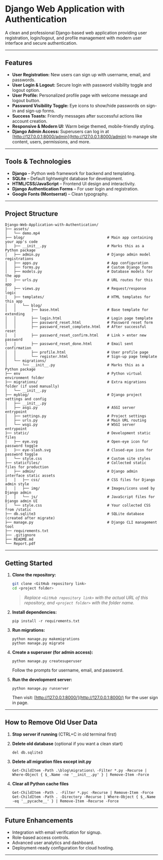 # Django Web Application with Authentication

A clean and professional Django-based web application providing user registration, login/logout, and profile management with modern user interface and secure authentication.

---

## Features

- **User Registration:** New users can sign up with username, email, and passwords.
- **User Login & Logout:** Secure login with password visibility toggle and logout option.
- **User Profile:** Personalized profile page with welcome message and logout button.
- **Password Visibility Toggle:** Eye icons to show/hide passwords on sign-in and sign-up forms.
- **Success Toasts:** Friendly messages after successful actions like account creation.
- **Responsive & Modern UI:** Warm beige themed, mobile-friendly styling.
- **Django Admin Access:** Superusers can log in at [http://127.0.0.1:8000/admin](http://127.0.0.1:8000/admin) to manage site content, users, permissions, and more.

---

## Tools & Technologies

- **Django** – Python web framework for backend and templating.
- **SQLite** – Default lightweight database for development.
- **HTML/CSS/JavaScript** – Frontend UI design and interactivity.
- **Django Authentication Forms** – For user login and registration.
- **Google Fonts (Montserrat)** – Clean typography.

---

## Project Structure

```
Django-Web-Application-with-Authentication/
├── assets/
│   └── demo.mp4
├── blog/                                      # Main app containing your app's code
│   ├── __init__.py                            # Marks this as a Python package
│   ├── admin.py                               # Django admin model registrations
│   ├── apps.py                                # App configuration
│   ├── forms.py                               # Custom Django forms
│   ├── models.py                              # Database models for the app
│   ├── urls.py                                # URL routes for this app
│   ├── views.py                               # Request/response logic
│   ├── templates/                             # HTML templates for this app
│   │   └── blog/
│   │       ├── base.html                      # Base template for extending
│   │       ├── login.html                     # Login page template
│   │       ├── password_reset.html            # Password reset form
│   │       ├── password_reset_complete.html   # After successful reset
│   │       ├── password_reset_confirm.html    # Link > enter new password
│   │       ├── password_reset_done.html       # Email sent confirmation
│   │       ├── profile.html                   # User profile page
│   │       └── register.html                  # Sign-up page template
│   └── migrations/
│       └── __init__.py                        # Marks this as a Python package
├── env                                        # Python virtual environment folder
├── migrations/                                # Extra migrations folder (if used manually)
│   └── __init__.py
├── myblog/                                    # Django project settings and config
│   ├── __init__.py
│   ├── asgi.py                                # ASGI server entrypoint
│   ├── settings.py                            # Project settings
│   ├── urls.py                                # Main URL routing
│   └── wsgi.py                                # WSGI server entrypoint
├── static/                                    # Development static files
│   ├── eye.svg                                # Open-eye icon for password toggle
│   ├── eye-slash.svg                          # Closed-eye icon for password toggle
│   └── style.css                              # Custom site styles
├── staticfiles/                               # Collected static files for production
│   ├── admin/                                 # Django admin interface static assets
│   │   ├── css/                               # CSS files for Django admin style
│   │   ├── img/                               # Images/icons used by Django admin
│   │   └── js/                                # JavaScript files for Django admin UI
│   └── style.css                              # Your collected CSS from /static
├── db.sqlite3                                 # SQLite database (created after migrate)
├── manage.py                                  # Django CLI management tool
├── requirements.txt
├── .gitignore
├── README.md
└── Report.pdf
```

---

## Getting Started

1. **Clone the repository:**
   ```bash
   git clone <GitHub repository link>
   cd <project folder>
   ```
   > _Replace `<GitHub repository link>` with the actual URL of this repository, and `<project folder>` with the folder name._

2. **Install dependencies:**
   ```
   pip install -r requirements.txt
   ```

3. **Run migrations:**
   ```
   python manage.py makemigrations
   python manage.py migrate
   ```

4. **Create a superuser (for admin access):**
   ```
   python manage.py createsuperuser
   ```
   Follow the prompts for username, email, and password.

5. **Run the development server:**
   ```
   python manage.py runserver
   ```
   Then visit: [http://127.0.0.1:8000/](http://127.0.0.1:8000/) for the user sign in page.

---

## How to Remove Old User Data

1. **Stop server if running** (CTRL+C in old terminal first)

2. **Delete old database** (optional if you want a clean start)
    ```
    del db.sqlite3
    ```

3. **Delete all migration files except __init__.py**

    ```
    Get-ChildItem -Path .\blog\migrations\ -Filter *.py -Recurse | Where-Object { $_.Name -ne '__init__.py' } | Remove-Item -Force
    ```

4. **Clear all Python cache files**

    ```
    Get-ChildItem -Path . -Filter *.pyc -Recurse | Remove-Item -Force
    Get-ChildItem -Path . -Directory -Recurse | Where-Object { $_.Name -eq '__pycache__' } | Remove-Item -Recurse -Force
    ```
    
---

## Future Enhancements

- Integration with email verification for signup.
- Role-based access controls.
- Advanced user analytics and dashboard.
- Deployment-ready configuration for cloud hosting.

---